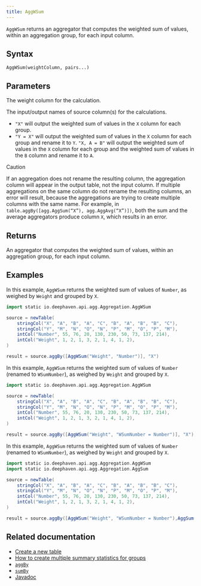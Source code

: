 ```yaml
---
title: AggWSum
---
```


`AggWSum` returns an aggregator that computes the weighted sum of values, within an aggregation group, for each input column.

## Syntax

```
AggWSum(weightColumn, pairs...)
```

## Parameters

<ParamTable>

<Param name="weightColumn" type="String">

The weight column for the calculation.

</Param>
<Param name="pairs" type="String...">

The input/output names of source column(s) for the calculations.

- `"X"` will output the weighted sum of values in the `X` column for each group.
- `"Y = X"` will output the weighted sum of values in the `X` column for each group and rename it to `Y`.
  `"X, A = B"` will output the weighted sum of values in the `X` column for each group and the weighted sum of values in the `B` column and rename it to `A`.

</Param>
</ParamTable>

> [!CAUTION]
> If an aggregation does not rename the resulting column, the aggregation column will appear in the output table, not the input column. If multiple aggregations on the same column do not rename the resulting columns, an error will result, because the aggregations are trying to create multiple columns with the same name. For example, in `table.aggBy([agg.AggSum(“X”), agg.AggAvg(“X”)])`, both the sum and the average aggregators produce column `X`, which results in an error.

## Returns

An aggregator that computes the weighted sum of values, within an aggregation group, for each input column.

## Examples

In this example, `AggWSum` returns the weighted sum of values of `Number`, as weighed by `Weight` and grouped by `X`.

```groovy order=source,result
import static io.deephaven.api.agg.Aggregation.AggWSum

source = newTable(
    stringCol("X", "A", "B", "A", "C", "B", "A", "B", "B", "C"),
    stringCol("Y", "M", "N", "O", "N", "P", "M", "O", "P", "M"),
    intCol("Number", 55, 76, 20, 130, 230, 50, 73, 137, 214),
    intCol("Weight", 1, 2, 1, 3, 2, 1, 4, 1, 2),
)

result = source.aggBy([AggWSum("Weight", "Number")], "X")
```

In this example, `AggWSum` returns the weighted sum of values of `Number` (renamed to `WSumNumber`), as weighed by `Weight` and grouped by `X`.

```groovy order=source,result
import static io.deephaven.api.agg.Aggregation.AggWSum

source = newTable(
    stringCol("X", "A", "B", "A", "C", "B", "A", "B", "B", "C"),
    stringCol("Y", "M", "N", "O", "N", "P", "M", "O", "P", "M"),
    intCol("Number", 55, 76, 20, 130, 230, 50, 73, 137, 214),
    intCol("Weight", 1, 2, 1, 3, 2, 1, 4, 1, 2),
)

result = source.aggBy([AggWSum("Weight", "WSumNumber = Number")], "X")
```

In this example, `AggWSum` returns the weighted sum of values of `Number` (renamed to `WSumNumber`), as weighed by `Weight` and grouped by `X`.

```groovy order=source,result
import static io.deephaven.api.agg.Aggregation.AggWSum
import static io.deephaven.api.agg.Aggregation.AggSum

source = newTable(
    stringCol("X", "A", "B", "A", "C", "B", "A", "B", "B", "C"),
    stringCol("Y", "M", "N", "O", "N", "P", "M", "O", "P", "M"),
    intCol("Number", 55, 76, 20, 130, 230, 50, 73, 137, 214),
    intCol("Weight", 1, 2, 1, 3, 2, 1, 4, 1, 2),
)

result = source.aggBy([AggWSum("Weight", "WSumNumber = Number"),AggSum("Sum = Number")], "X")
```

## Related documentation

- [Create a new table](../../../how-to-guides/new-and-empty-table.md#newtable)
- [How to create multiple summary statistics for groups](../../../how-to-guides/combined-aggregations.md)
- [`aggBy`](./aggBy.md)
- [`sumBy`](./sumBy.md)
- [Javadoc](https://deephaven.io/core/javadoc/io/deephaven/api/agg/Aggregation.html#AggWSum(java.lang.String,java.lang.String...))

